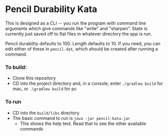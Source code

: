 # Pencil Durability Kata
This is designed as a CLI -- you run the program with command line arguments which give commands like "write" and "sharpen". State is currently just saved off to flat files in whatever directory the app is run.

Pencil durabiltiy defaults to 100. Length defaults to 10. If you need, you can edit either of these in `pencil.dat`, which should be created after running a command. 

### To build: 
- Clone this repository
- CD into the project directory and, in a console, enter `./gradlew build` for mac, or `.\gradlew build` for pc

### To run
- CD into the `build/libs` directory
- The basic command to run is `java -jar pencil-kata.jar`
   - This shows the help text. Read that to see the other available commands
